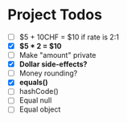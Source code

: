 # Project Todos

* [ ] $5 + 10CHF = $10 if rate is 2:1
* [x] **$5 * 2 = $10**
* [ ] Make "amount" private
* [x] **Dollar side-effects?**
* [ ] Money rounding?
* [x] **equals()**
* [ ] hashCode()
* [ ] Equal null
* [ ] Equal object
